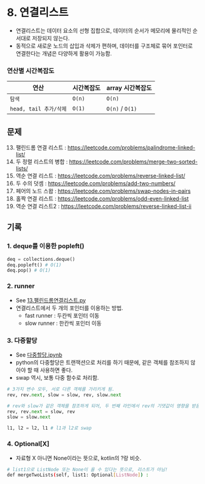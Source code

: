 # 8. 연결리스트

- 연결리스트는 데이터 요소의 선형 집합으로, 데이터의 순서가 메모리에 물리적인 순서대로 저장되지 않는다.
- 동적으로 새로운 노드의 삽입과 삭제가 편하며, 데이터를 구조체로 묶어 포인터로 연결한다는 개념은 다양하게 활용이 가능함.

### 연산별 시간복잡도

| 연산                   | 시간복잡도 | array 시간복잡도 |
| ---------------------- | ---------- | ---------------- |
| `탐색`                 | `O(n)`     | `O(n)`           |
| `head, tail 추가/삭제` | `O(1)`     | `O(n)` / `O(1)`  |

## 문제

13. 팰린드롬 연결 리스트 : https://leetcode.com/problems/palindrome-linked-list/
14. 두 정렬 리스트의 병합 : https://leetcode.com/problems/merge-two-sorted-lists/
15. 역순 연결 리스트 : https://leetcode.com/problems/reverse-linked-list/
16. 두 수의 덧셈 : https://leetcode.com/problems/add-two-numbers/
17. 페어의 노드 스왑 : https://leetcode.com/problems/swap-nodes-in-pairs
18. 홀짝 연결 리스트 : https://leetcode.com/problems/odd-even-linked-list
19. 역순 연결 리스트2 : https://leetcode.com/problems/reverse-linked-list-ii

## 기록

### 1. deque를 이용한 popleft()

```python
deq = collections.deque()
deq.popleft() # O(1)
deq.pop() # O(1)
```

### 2. runner

- See [13.팰린드롬연결리스트.py](./13_팰린드롬연결리스트.py)
- 연결리스트에서 두 개의 포인터를 이용하는 방법.
  - fast runner : 두칸씩 포인터 이동
  - slow runner : 한칸씩 포인터 이동

### 3. 다중할당

- See [다중할당.ipynb](./다중할당.ipynb)
- python의 다중할당은 트랜잭션으로 처리를 하기 때문에, 같은 객체를 참조하지 않아야 할 때 사용하면 좋다.
- swap 역시, 보통 다중 함수로 처리함.

```python
# 3가지 변수 모두, 서로 다른 객체를 가리키게 됨.
rev, rev.next, slow = slow, rev, slow.next

# rev와 slow가 같은 객체를 참조하게 되어, 두 번째 라인에서 rev의 기댓값이 영향을 받음.
rev, rev.next = slow, rev
slow = slow.next

l1, l2 = l2, l1 # l1과 l2로 swap
```

### 4. Optional[X]

- 자료형 X 아니면 None이라는 뜻으로, kotlin의 ?랑 비슷.

```bash
# list1으로 ListNode 또는 None이 올 수 있다는 뜻으로, 리스트가 아님!
def mergeTwoLists(self, list1: Optional[ListNode]) :

```
